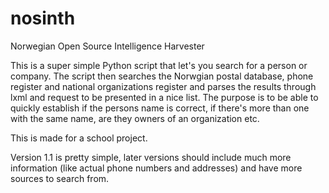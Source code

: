 # nosinth
Norwegian Open Source Intelligence Harvester

This is a super simple Python script that let's you search for a person or company.
The script then searches the Norwgian postal database, phone register and national organizations register
and parses the results through lxml and request to be presented in a nice list.
The purpose is to be able to quickly establish if the persons name is correct, if there's more than one with
the same name, are they owners of an organization etc.

This is made for a school project.

Version 1.1 is pretty simple, later versions should include much more information (like actual phone numbers
and addresses) and have more sources to search from.
